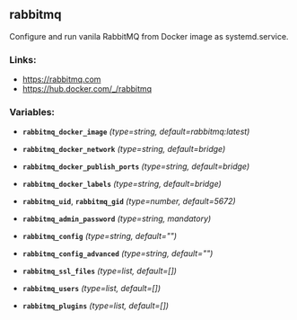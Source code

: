 rabbitmq
---

Configure and run vanila RabbitMQ from Docker image as systemd.service.


### Links:
- <https://rabbitmq.com>
- <https://hub.docker.com/_/rabbitmq>


### Variables:
- **`rabbitmq_docker_image`** *(type=string, default=rabbitmq:latest)*
- **`rabbitmq_docker_network`** *(type=string, default=bridge)*
- **`rabbitmq_docker_publish_ports`** *(type=string, default=bridge)*
- **`rabbitmq_docker_labels`** *(type=string, default=bridge)*

- **`rabbitmq_uid`**, **`rabbitmq_gid`** *(type=number, default=5672)*

- **`rabbitmq_admin_password`** *(type=string, mandatory)*

- **`rabbitmq_config`** *(type=string, default="")*
- **`rabbitmq_config_advanced`** *(type=string, default="")*

- **`rabbitmq_ssl_files`** *(type=list, default=[])*

- **`rabbitmq_users`** *(type=list, default=[])*
- **`rabbitmq_plugins`** *(type=list, default=[])*
